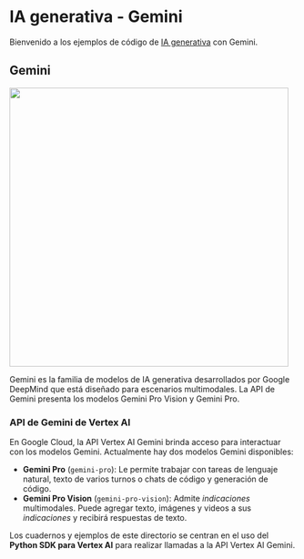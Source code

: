 # IA generativa - Gemini

Bienvenido a los ejemplos de código de [IA generativa](https://cloud.google.com/ai/generative-ai/) con Gemini.

## Gemini

<img src="https://lh3.googleusercontent.com/eDr6pYKs1tT0iK0nt3pPhvVlP2Wn96fbGqbWgBAARRZ7isej037g_tWobjV8zQkxOsWzJuEH8p-fksczXUOeqxGZZIo_HUCdkn8q-a4fuwATD7Q9Xrs=w2456-l100-sg-rj-c0xffffff" style="width:35em">

Gemini es la familia de modelos de IA generativa desarrollados por Google DeepMind que está diseñado para escenarios multimodales. La API de Gemini presenta los modelos Gemini Pro Vision y Gemini Pro.

### API de Gemini de Vertex AI

En Google Cloud, la API Vertex AI Gemini brinda acceso para interactuar con los modelos Gemini. Actualmente hay dos modelos Gemini disponibles:

- **Gemini Pro** (`gemini-pro`): Le permite trabajar con tareas de lenguaje natural, texto de varios turnos o chats de código y generación de código.
- **Gemini Pro Vision** (`gemini-pro-vision`): Admite *indicaciones* multimodales. Puede agregar texto, imágenes y videos a sus *indicaciones* y recibirá respuestas de texto.

Los cuadernos y ejemplos de este directorio se centran en el uso del **Python SDK para Vertex AI** para realizar llamadas a la API Vertex AI Gemini.